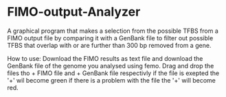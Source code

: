 # FIMO-output-Analyzer
A graphical program that makes a selection from the possible TFBS from a FIMO output file by comparing it with a GenBank file to filter out possible TFBS that overlap with or are further than 300 bp removed from a gene.

How to use:
Download the FIMO results as text file and download the GenBank file of the genome you analysed using femo. Drag and drop the files tho + FIMO file and + GenBank file respectivly if the file is exepted the '+' wil become green if there is a problem with the file the '+' will become red.
